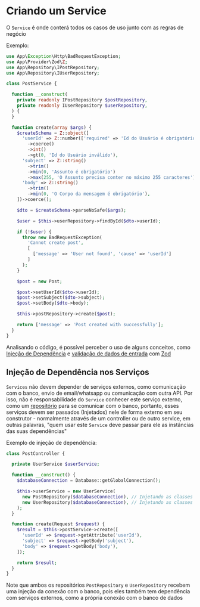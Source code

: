 # Criando um Service

O `Service` é onde conterá todos os casos de uso junto com as regras de negócio

Exemplo:
```php
use App\Exception\Http\BadRequestException;
use App\Provider\Zod\Z;
use App\Repository\IPostRepository;
use App\Repository\IUserRepository;

class PostService {

  function __construct(
    private readonly IPostRepository $postRepository,
    private readonly IUserRepository $userRepository,
  ) {
  }

  function create(array $args) {
    $createSchema = Z::object([
      'userId' => Z::number(['required' => 'Id do Usuário é obrigatório', 'invalidType' => 'Id do Usuário inválido'])
        ->coerce()
        ->int()
        ->gt(0, 'Id do Usuário inválido'),
      'subject' => Z::string()
        ->trim()
        ->min(0, 'Assunto é obrigatório')
        ->max(255, 'O Assunto precisa conter no máximo 255 caracteres'),
      'body' => Z::string()
        ->trim()
        ->min(0, 'O Corpo da mensagem é obrigatório'),
    ])->coerce();

    $dto = $createSchema->parseNoSafe($args);

    $user = $this->userRepository->findById($dto->userId);

    if (!$user) {
      throw new BadRequestException(
        'Cannot create post',
        [
          ['message' => 'User not found', 'cause' => 'userId']
        ]
      );
    }

    $post = new Post;

    $post->setUserId($dto->userId);
    $post->setSubject($dto->subject);
    $post->setBody($dto->body);

    $this->postRepository->create($post);

    return ['message' => 'Post created with successfully'];
  }
}
```

Analisando o código, é possível perceber o uso de alguns conceitos, como [Injeção de Dependência](../fundamentos/injecao-dependencia.md) e [validação de dados de entrada](./validacao-dados-entrada.md) com [Zod](../tecnicas/zod.md)

## Injeção de Dependência nos Serviços

`Services` não devem depender de serviços externos, como comunicação com o banco, envio de email/whatsapp ou comunicação com outra API. Por isso, não é responsabilidade do `Service` conhecer este serviço externo, como um [repositório](./repository.md) para se comunicar com o banco, portanto, esses serviços devem ser passados (Injetados) nele de forma externo em seu construtor - normalmente através de um controller ou de outro service, em outras palavras, "quem usar este `Service` deve passar para ele as instâncias das suas dependências"

Exemplo de injeção de dependência:
```php
class PostController {

  private UserService $userService;

  function __construct() {
    $databaseConnection = Database::getGlobalConnection();

    $this->userService = new UserService(
      new PostRepository($databaseConnection), // Injetando as classes de repositório no service
      new UserRepository($databaseConnection), // Injetando as classes de repositório no service
    );
  }

  function create(Request $request) {
    $result = $this->postService->create([
      'userId' => $request->getAttribute('userId'),
      'subject' => $request->getBody('subject'),
      'body' => $request->getBody('body'),
    ]);

    return $result;
  }
}
```

Note que ambos os repositórios `PostRepository` e `UserRepository` recebem uma injeção da conexão com o banco, pois eles também tem dependência com serviços externos, como a própria conexão com o banco de dados